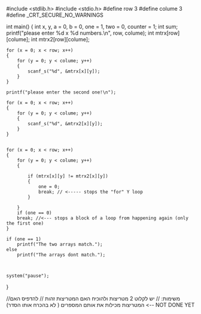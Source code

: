 #include <stdlib.h>
#include <stdio.h>
#define row 3
#define colume 3
#define _CRT_SECURE_NO_WARNINGS

int main()
{
	int x, y, a = 0, b = 0, one = 1, two = 0, counter = 1;
	int sum;
	printf("please enter %d x %d numbers.\n", row, colume);
	int mtrx[row][colume];
	int mtrx2[row][colume];


	for (x = 0; x < row; x++)
	{
		for (y = 0; y < colume; y++)
		{
			scanf_s("%d", &mtrx[x][y]);
		}
	}

	printf("please enter the second one!\n");

	for (x = 0; x < row; x++)
	{
		for (y = 0; y < colume; y++)
		{
			scanf_s("%d", &mtrx2[x][y]);
		}
	}


	for (x = 0; x < row; x++)
	{
		for (y = 0; y < colume; y++)
		{
			
			if (mtrx[x][y] != mtrx2[x][y])
			{
				one = 0;
				break; // <----- stops the "for" Y loop 
			}
			
		}
		if (one == 0)
		break; //<--- stops a block of a loop from happening again (only the first one)
	}

	if (one == 1)
		printf("The two arrays match.");
	else
		printf("The arrays dont match.");



	system("pause");

}

//משימות:
// יש לקלוט 2 מטריצות ולהוכיח האם המטריצות זהות
// להדפיס האם המטריצות מכילות את אותם המספרים ( לא בהכרח אותו הסדר) <-- NOT DONE YET
